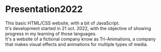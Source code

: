 # Presentation2022
This basic HTML/CSS website, with a bit of JavaScript.<br>
It's development started in 21 oct. 2022, with the objective of showing progress in my learning of those languages.<br>
It's a website of a fictional company know as Tri-Animations, a company that makes visual effects and animations for multiple types of media.<br>

